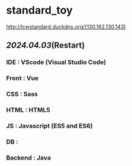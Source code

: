
# standard_toy
http://lcwstandard.duckdns.org/(130.162.130.143)

## _2024.04.03_(Restart)

### IDE : VScode (Visual Studio Code)
### Front : Vue
### CSS : Sass
### HTML : HTML5
### JS : Javascript (ES5 and ES6)
### DB : 
### Backend : Java
